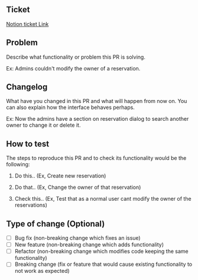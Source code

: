 ## **Ticket**

[Notion ticket Link]()

## **Problem**

Describe what functionality or problem this PR is solving.

Ex: Admins couldn't modify the owner of a reservation.

## **Changelog**

What have you changed in this PR and what will happen from now on. You can also explain how the interface behaves perhaps.

Ex: Now the admins have a section on reservation dialog to search another owner to change it or delete it.

## **How to test**

The steps to reproduce this PR and to check its functionality would be the following:

1.  Do this.. (Ex, Create new reservation)

2.  Do that.. (Ex, Change the owner of that reservation)

3.  Check this.. (Ex, Test that as a normal user cant modify the owner of the reservations)

## **Type of change (Optional)**

-   [ ] Bug fix (non-breaking change which fixes an issue)
-   [ ] New feature (non-breaking change which adds functionality)
-   [ ] Refactor (non-breaking change which modifies code keeping the same functionality)
-   [ ] Breaking change (fix or feature that would cause existing functionality to not work as expected)
